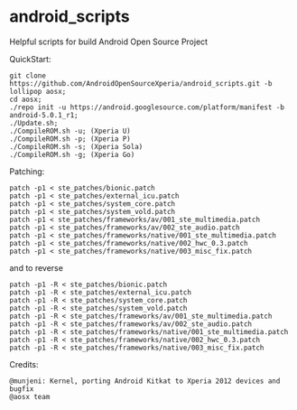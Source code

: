 android_scripts
===============

Helpful scripts for build Android Open Source Project

QuickStart:

    git clone https://github.com/AndroidOpenSourceXperia/android_scripts.git -b lollipop aosx;
    cd aosx;
    ./repo init -u https://android.googlesource.com/platform/manifest -b android-5.0.1_r1;
    ./Update.sh;
    ./CompileROM.sh -u; (Xperia U)
    ./CompileROM.sh -p; (Xperia P)   
    ./CompileROM.sh -s; (Xperia Sola)
    ./CompileROM.sh -g; (Xperia Go) 
    
Patching:

    patch -p1 < ste_patches/bionic.patch
    patch -p1 < ste_patches/external_icu.patch
    patch -p1 < ste_patches/system_core.patch
    patch -p1 < ste_patches/system_vold.patch
    patch -p1 < ste_patches/frameworks/av/001_ste_multimedia.patch
    patch -p1 < ste_patches/frameworks/av/002_ste_audio.patch
    patch -p1 < ste_patches/frameworks/native/001_ste_multimedia.patch
    patch -p1 < ste_patches/frameworks/native/002_hwc_0.3.patch
    patch -p1 < ste_patches/frameworks/native/003_misc_fix.patch
    
and to reverse
    
    patch -p1 -R < ste_patches/bionic.patch
    patch -p1 -R < ste_patches/external_icu.patch
    patch -p1 -R < ste_patches/system_core.patch
    patch -p1 -R < ste_patches/system_vold.patch
    patch -p1 -R < ste_patches/frameworks/av/001_ste_multimedia.patch
    patch -p1 -R < ste_patches/frameworks/av/002_ste_audio.patch
    patch -p1 -R < ste_patches/frameworks/native/001_ste_multimedia.patch
    patch -p1 -R < ste_patches/frameworks/native/002_hwc_0.3.patch
    patch -p1 -R < ste_patches/frameworks/native/003_misc_fix.patch
    
Credits:
    
    @munjeni: Kernel, porting Android Kitkat to Xperia 2012 devices and bugfix
    @aosx team
